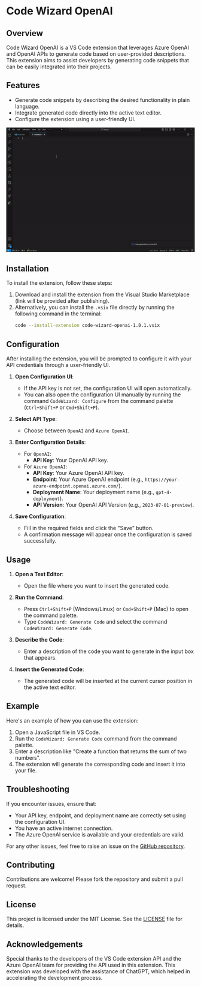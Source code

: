 # Code Wizard OpenAI

## Overview

Code Wizard OpenAI is a VS Code extension that leverages Azure OpenAI and OpenAI APIs to generate code based on user-provided descriptions. This extension aims to assist developers by generating code snippets that can be easily integrated into their projects.

## Features

- Generate code snippets by describing the desired functionality in plain language.
- Integrate generated code directly into the active text editor.
- Configure the extension using a user-friendly UI.

![Extension Demo](images/extension-demo.gif)

## Installation

To install the extension, follow these steps:

1. Download and install the extension from the Visual Studio Marketplace (link will be provided after publishing).
2. Alternatively, you can install the `.vsix` file directly by running the following command in the terminal:
    ```bash
    code --install-extension code-wizard-openai-1.0.1.vsix
    ```

## Configuration

After installing the extension, you will be prompted to configure it with your API credentials through a user-friendly UI.

1. **Open Configuration UI**:
    - If the API key is not set, the configuration UI will open automatically.
    - You can also open the configuration UI manually by running the command `CodeWizard: Configure` from the command palette (`Ctrl+Shift+P` or `Cmd+Shift+P`).

2. **Select API Type**:
    - Choose between `OpenAI` and `Azure OpenAI`.

3. **Enter Configuration Details**:
    - For `OpenAI`:
        - **API Key**: Your OpenAI API key.
    - For `Azure OpenAI`:
        - **API Key**: Your Azure OpenAI API key.
        - **Endpoint**: Your Azure OpenAI endpoint (e.g., `https://your-azure-endpoint.openai.azure.com/`).
        - **Deployment Name**: Your deployment name (e.g., `gpt-4-deployment`).
        - **API Version**: Your OpenAI API Version (e.g., `2023-07-01-preview`).

4. **Save Configuration**:
    - Fill in the required fields and click the "Save" button.
    - A confirmation message will appear once the configuration is saved successfully.

## Usage

1. **Open a Text Editor**:
    - Open the file where you want to insert the generated code.

2. **Run the Command**:
    - Press `Ctrl+Shift+P` (Windows/Linux) or `Cmd+Shift+P` (Mac) to open the command palette.
    - Type `CodeWizard: Generate Code` and select the command `CodeWizard: Generate Code`.

3. **Describe the Code**:
    - Enter a description of the code you want to generate in the input box that appears.

4. **Insert the Generated Code**:
    - The generated code will be inserted at the current cursor position in the active text editor.

## Example

Here's an example of how you can use the extension:

1. Open a JavaScript file in VS Code.
2. Run the `CodeWizard: Generate Code` command from the command palette.
3. Enter a description like "Create a function that returns the sum of two numbers".
4. The extension will generate the corresponding code and insert it into your file.

## Troubleshooting

If you encounter issues, ensure that:
- Your API key, endpoint, and deployment name are correctly set using the configuration UI.
- You have an active internet connection.
- The Azure OpenAI service is available and your credentials are valid.

For any other issues, feel free to raise an issue on the [GitHub repository](https://github.com/loflet/code-wizard).

## Contributing

Contributions are welcome! Please fork the repository and submit a pull request.

## License

This project is licensed under the MIT License. See the [LICENSE](./LICENSE) file for details.

## Acknowledgements

Special thanks to the developers of the VS Code extension API and the Azure OpenAI team for providing the API used in this extension. This extension was developed with the assistance of ChatGPT, which helped in accelerating the development process.
